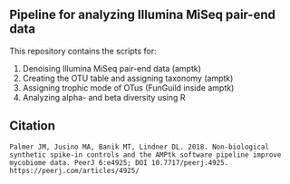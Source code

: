 ## Pipeline for analyzing Illumina MiSeq pair-end data

This repository contains the scripts for:

1) Denoising Illumina MiSeq pair-end data (amptk)
2) Creating the OTU table and assigning taxonomy (amptk)
3) Assigning trophic mode of OTus (FunGuild inside amptk)
4) Analyzing alpha- and beta diversity using R


## Citation
`Palmer JM, Jusino MA, Banik MT, Lindner DL. 2018. Non-biological synthetic spike-in controls
        and the AMPtk software pipeline improve mycobiome data. PeerJ 6:e4925;
        DOI 10.7717/peerj.4925. https://peerj.com/articles/4925/`
